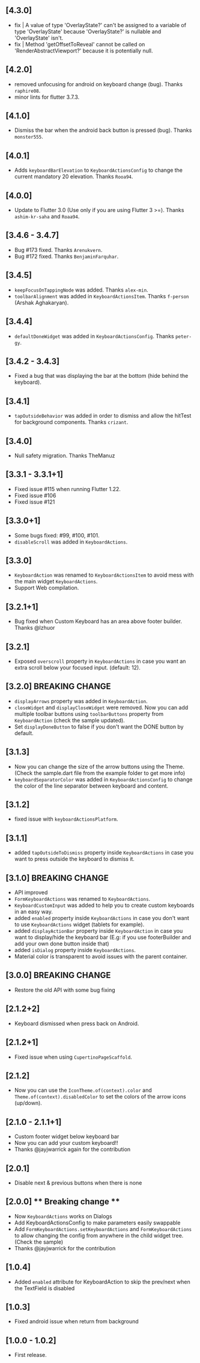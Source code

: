 ## [4.3.0]
* fix | A value of type 'OverlayState?' can't be assigned to a variable of type 'OverlayState' because 'OverlayState?' is nullable and 'OverlayState' isn't.
* fix | Method 'getOffsetToReveal' cannot be called on 'RenderAbstractViewport?' because it is potentially null.

## [4.2.0]
* removed unfocusing for android on keyboard change (bug). Thanks `raphire08`.
* minor lints for flutter 3.7.3.

## [4.1.0]
* Dismiss the bar when the android back button is pressed (bug). Thanks `monster555`.
## [4.0.1]
* Adds `keyboardBarElevation` to `KeyboardActionsConfig` to change the current mandatory 20 elevation. Thanks `Rooa94`.

## [4.0.0]
*  Update to Flutter 3.0 (Use only if you are using Flutter 3 >=). Thanks `ashim-kr-saha` and `Roaa94`.

## [3.4.6 - 3.4.7]
* Bug #173 fixed. Thanks `Arenukvern`.
* Bug #172 fixed. Thanks `BenjaminFarquhar`.

## [3.4.5]
* `keepFocusOnTappingNode` was added. Thanks `alex-min`.
* `toolbarAlignment` was added in `KeyboardActionsItem`. Thanks `f-person` (Arshak Aghakaryan).

## [3.4.4]
*  `defaultDoneWidget` was added in `KeyboardActionsConfig`. Thanks `peter-gy`. 

## [3.4.2 - 3.4.3]
* Fixed a bug that was displaying the bar at the bottom (hide behind the keyboard).

## [3.4.1]
* `tapOutsideBehavior` was added in order to dismiss and allow the hitTest for background components. Thanks `crizant`.

## [3.4.0]
* Null safety migration. Thanks TheManuz

## [3.3.1 - 3.3.1+1]

* Fixed issue #115 when running Flutter 1.22.
* Fixed issue #106
* Fixed issue #121

## [3.3.0+1]

* Some bugs fixed: #99, #100, #101.
* `disableScroll` was added in `KeyboardActions`.


## [3.3.0]

* `KeyboardAction` was renamed to `KeyboardActionsItem` to avoid mess with the main widget `KeyboardActions`.
* Support Web compilation.

## [3.2.1+1]

* Bug fixed when Custom Keyboard has an area above footer builder. Thanks @lzhuor

## [3.2.1]

* Exposed `overscroll` property in `KeyboardActions` in case you want an extra scroll below your focused input. (default: 12).

## [3.2.0] BREAKING CHANGE

* `displayArrows` property was added in `KeyboardAction`.
* `closeWidget` and `displayCloseWidget` were removed. Now you can add multiple toolbar buttons using `toolbarButtons` property from `KeyboardAction` (check the sample updated).
* Set `displayDoneButton` to false if you don't want the DONE button by default.

## [3.1.3]

* Now you can change the size of the arrow buttons using the Theme. (Check the sample.dart file from the example folder to get more info)
* `keyboardSeparatorColor` was added in `KeyboardActionsConfig` to change the color of the line separator between keyboard and content.

## [3.1.2]

* fixed issue with `keyboardActionsPlatform`.

## [3.1.1]

* added `tapOutsideToDismiss` property inside `KeyboardActions` in case you want to press outside the keyboard to dismiss it.

## [3.1.0] BREAKING CHANGE

* API improved
* `FormKeyboardActions` was renamed to `KeyboardActions`.
* `KeyboardCustomInput` was added to help you to create custom keyboards in an easy way.
* added `enabled` property inside `KeyboardActions` in case you don't want to use `KeyboardActions` widget (tablets for example).
* added `displayActionBar` property inside `KeyboardAction` in case you want to display/hide the keyboard bar (E.g: if you use footerBuilder and add your own done button inside that)
* added `isDialog` property inside `KeyboardActions`.
* Material color is transparent to avoid issues with the parent container.



## [3.0.0] BREAKING CHANGE

* Restore the old API with some bug fixing

## [2.1.2+2]

* Keyboard dismissed when press back on Android.

## [2.1.2+1]

* Fixed issue when using `CupertinoPageScaffold`.

## [2.1.2]

* Now you can use the `IconTheme.of(context).color` and `Theme.of(context).disabledColor` to set the colors of the arrow icons (up/down).

## [2.1.0 - 2.1.1+1]

* Custom footer widget below keyboard bar
* Now you can add your custom keyboard!! 
* Thanks @jayjwarrick again for the contribution 

## [2.0.1]

* Disable next & previous buttons when there is none

## [2.0.0] ** Breaking change **

* Now `KeyboardActions` works on Dialogs
* Add KeyboardActionsConfig to make parameters easily swappable
* Add `FormKeyboardActions.setKeyboardActions` and `FormKeyboardActions` to allow changing the  config from anywhere in the child widget tree. (Check the sample)
* Thanks @jayjwarrick for the contribution

## [1.0.4]

* Added `enabled` attribute for KeyboardAction to skip the prev/next when the TextField is disabled

## [1.0.3]

* Fixed android issue when return from background

## [1.0.0 - 1.0.2]

* First release.
